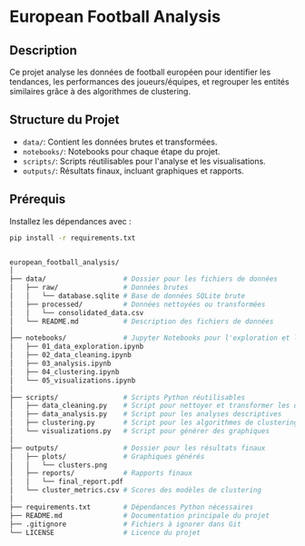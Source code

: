 # European Football Analysis

## Description
Ce projet analyse les données de football européen pour identifier les tendances, les performances des joueurs/équipes, et regrouper les entités similaires grâce à des algorithmes de clustering.

## Structure du Projet
- `data/`: Contient les données brutes et transformées.
- `notebooks/`: Notebooks pour chaque étape du projet.
- `scripts/`: Scripts réutilisables pour l'analyse et les visualisations.
- `outputs/`: Résultats finaux, incluant graphiques et rapports.

## Prérequis
Installez les dépendances avec :
```bash
pip install -r requirements.txt


european_football_analysis/
│
├── data/                   # Dossier pour les fichiers de données
│   ├── raw/                # Données brutes
│   │   └── database.sqlite # Base de données SQLite brute
│   ├── processed/          # Données nettoyées ou transformées
│   │   └── consolidated_data.csv
│   └── README.md           # Description des fichiers de données
│
├── notebooks/              # Jupyter Notebooks pour l'exploration et l'analyse
│   ├── 01_data_exploration.ipynb
│   ├── 02_data_cleaning.ipynb
│   ├── 03_analysis.ipynb
│   ├── 04_clustering.ipynb
│   └── 05_visualizations.ipynb
│
├── scripts/                # Scripts Python réutilisables
│   ├── data_cleaning.py    # Script pour nettoyer et transformer les données
│   ├── data_analysis.py    # Script pour les analyses descriptives
│   ├── clustering.py       # Script pour les algorithmes de clustering
│   └── visualizations.py   # Script pour générer des graphiques
│
├── outputs/                # Dossier pour les résultats finaux
│   ├── plots/              # Graphiques générés
│   │   └── clusters.png
│   ├── reports/            # Rapports finaux
│   │   └── final_report.pdf
│   └── cluster_metrics.csv # Scores des modèles de clustering
│
├── requirements.txt        # Dépendances Python nécessaires
├── README.md               # Documentation principale du projet
├── .gitignore              # Fichiers à ignorer dans Git
└── LICENSE                 # Licence du projet

